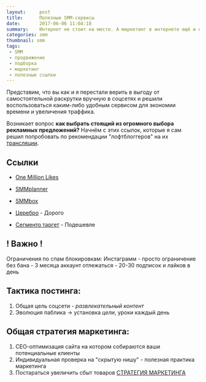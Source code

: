```yaml
---
layout:     post
title:      Полезные SMM-сервисы
date:       2017-06-06 11:04:18
summary:    Интернет не стоит на месте. А маркетинг в интернете ещё и очень быстро видоизменяется. Старые методы продвижения теряют аткуальность, давайте разберёмся, что же приходит им на смену по итогам первой половины 2017 г.
categories: smm
thumbnail: smm
tags:
 - SMM
 - продвижение
 - подборка
 - маркетинг
 - полезные ссылки
---
```


Представим, что вы как и я перестали верить в выгоду от самостоятельной раскрутки вручную в соцсетях и 
решили воспользоваться каким-либо удобным сервисом для экономии времени и увеличения траффика.

Возникает вопрос **как выбрать стоящий из огромного выбора рекламных предложений?** Начнём с этих ссылок, которые я сам решил попробовать по рекомендации "лофтблоггеров" на их [трансляции](https://youtu.be/iV2YqZk0DRw).
 
 Ссылки
 ------------------------

* [One Million Likes](//1mlnlks.com)

* [SMMplanner](//smmplanner.com)

* [SMMbox](//smmbox.com)

* [Церебро](//xn--90aha1bhc1b.xn--p1ai) - Дорого

* [Сегменто таргет](//segmento-target.ru) - Подешевле

! Важно !
------------------------
Ограничения по спам блокировкам:
Инстаграмм 
    - просто ограничение без бана 
    - 3 месяца аккаунт отлежаться 
    - 20-30 подписок и лайков в день

Тактика постинга:
------------------------
1. Общая цель соцсети - *развлекательный контент*
2. Эволюция паблика -> установка *цели*, уроки каждый день

Общая стратегия маркетинга:
------------------------
1. СЕО-оптимизация сайта на котором собираются ваши потенциальные клиенты
2. Индивидуальная проверка на "скрытую нишу" - полезная практика маркетинга
3. Постараться увеличить сбыт товаров [СТРАТЕГИЯ МАРКЕТИНГА](//textbooks.studio/ekonomicheskaya-teoriya-uchebnik/163-strategiya-marketinga.html)